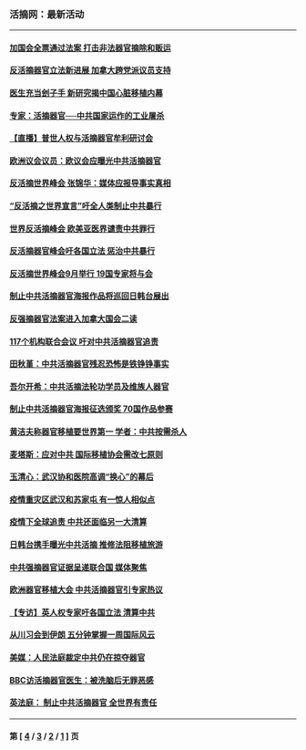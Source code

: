 ### 活摘网：最新活动
---
#### [加国会全票通过法案 打击非法器官摘除和贩运](../../pages/nf5883/n13884924.md?03220430) 
#### [反活摘器官立法新进展 加拿大跨党派议员支持](../../pages/nf5883/n13876061.md?03220430) 
#### [医生充当刽子手 新研究揭中国心脏移植内幕](../../pages/nf5883/n13772291.md?03220430) 
#### [专家：活摘器官──中共国家运作的工业屠杀](../../pages/nf5883/n13761178.md?03220430) 
#### [【直播】普世人权与活摘器官牟利研讨会](../../pages/nf5883/n13425146.md?03220430) 
#### [欧洲议会议员：欧议会应曝光中共活摘器官](../../pages/nf5883/n13336571.md?03220430) 
#### [反活摘世界峰会 张锦华：媒体应报导事实真相](../../pages/nf5883/n13278502.md?03220430) 
#### [“反活摘之世界宣言”吁全人类制止中共暴行](../../pages/nf5883/n13259730.md?03220430) 
#### [世界反活摘峰会 欧美亚医界谴责中共罪行](../../pages/nf5883/n13253550.md?03220430) 
#### [反活摘器官峰会吁各国立法 惩治中共暴行](../../pages/nf5883/n13245052.md?03220430) 
#### [反活摘世界峰会9月举行 19国专家将与会](../../pages/nf5883/n13201492.md?03220430) 
#### [制止中共活摘器官海报作品将巡回日韩台展出](../../pages/nf5883/n13177791.md?03220430) 
#### [反强摘器官法案进入加拿大国会二读](../../pages/nf5883/n13033450.md?03220430) 
#### [117个机构联合会议 吁对中共活摘器官追责](../../pages/nf5883/n12775087.md?03220430) 
#### [田秋堇：中共活摘器官残忍恐怖是铁铮铮事实](../../pages/nf5883/n12702148.md?03220430) 
#### [吾尔开希：中共活摘法轮功学员及维族人器官](../../pages/nf5883/n12693197.md?03220430) 
#### [制止中共活摘器官海报征选颁奖 70国作品参赛](../../pages/nf5883/n12692050.md?03220430) 
#### [黄洁夫称器官移植要世界第一 学者：中共按需杀人](../../pages/nf5883/n12572329.md?03220430) 
#### [麦塔斯：应对中共 国际移植协会需改七原则](../../pages/nf5883/n12514711.md?03220430) 
#### [玉清心：武汉协和医院高调“换心”的幕后](../../pages/nf5883/n12298730.md?03220430) 
#### [疫情重灾区武汉和苏家屯 有一惊人相似点](../../pages/nf5883/n12150824.md?03220430) 
#### [疫情下全球追责 中共还面临另一大清算](../../pages/nf5883/n12070397.md?03220430) 
#### [日韩台携手曝光中共活摘 推修法阻移植旅游](../../pages/nf5883/n11712046.md?03220430) 
#### [中共强摘器官证据呈递联合国 媒体聚焦](../../pages/nf5883/n11546426.md?03220430) 
#### [欧洲器官移植大会 中共活摘器官引专家热议](../../pages/nf5883/n11539095.md?03220430) 
#### [【专访】英人权专家吁各国立法 清算中共](../../pages/nf5883/n11367315.md?03220430) 
#### [从川习会到伊朗 五分钟掌握一周国际风云](../../pages/nf5883/n11338520.md?03220430) 
#### [美媒：人民法庭裁定中共仍在掠夺器官](../../pages/nf5883/n11334897.md?03220430) 
#### [BBC访活摘器官医生：被洗脑后无罪恶感](../../pages/nf5883/n11335935.md?03220430) 
#### [英法庭： 制止中共活摘器官 全世界有责任](../../pages/nf5883/n11330691.md?03220430) 

---
#### 第 [ [4](./4.md?03220430) / [3](./3.md?03220430) / [2](./2.md?03220430) / [1](./1.md?03220430) ] 页

